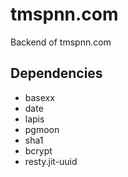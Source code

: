 # tmspnn.com

Backend of tmspnn.com

## Dependencies

- basexx
- date
- lapis
- pgmoon
- sha1
- bcrypt
- resty.jit-uuid

